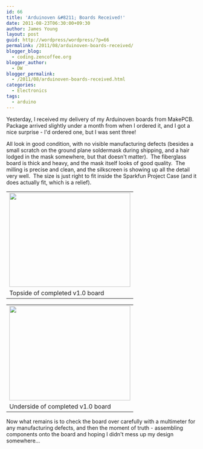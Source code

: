 ```yaml
---
id: 66
title: 'Arduinoven &#8211; Boards Received!'
date: 2011-08-23T06:30:00+09:30
author: James Young
layout: post
guid: http://wordpress/wordpress/?p=66
permalink: /2011/08/arduinoven-boards-received/
blogger_blog:
  - coding.zencoffee.org
blogger_author:
  - DW
blogger_permalink:
  - /2011/08/arduinoven-boards-received.html
categories:
  - Electronics
tags:
  - arduino
---
```

Yesterday, I received my delivery of my Arduinoven boards from MakePCB.  Package arrived slightly under a month from when I ordered it, and I got a nice surprise - I'd ordered one, but I was sent three!

All look in good condition, with no visible manufacturing defects (besides a small scratch on the ground plane soldermask during shipping, and a hair lodged in the mask somewhere, but that doesn't matter).  The fiberglass board is thick and heavy, and the mask itself looks of good quality.  The milling is precise and clean, and the silkscreen is showing up all the detail very well.  The size is just right to fit inside the Sparkfun Project Case (and it does actually fit, which is a relief).

<table align="center" cellpadding="0" cellspacing="0">
  <tr>
    <td>
      <a href="https://i2.wp.com/3.bp.blogspot.com/--lgyIhamJ3U/TlNBEzMyUrI/AAAAAAAAAJY/VHwV_O3iKW0/s1600/pcb_topside.JPG" imageanchor="1"><img border="0" height="249" src="https://i2.wp.com/3.bp.blogspot.com/--lgyIhamJ3U/TlNBEzMyUrI/AAAAAAAAAJY/VHwV_O3iKW0/s320/pcb_topside.JPG?resize=320%2C249" width="320"  data-recalc-dims="1" /></a>
    </td>
  </tr>
  
  <tr>
    <td>
      Topside of completed v1.0 board
    </td>
  </tr>
</table>



<table align="center" cellpadding="0" cellspacing="0">
  <tr>
    <td>
      <a href="https://i1.wp.com/3.bp.blogspot.com/-83X663kyAnI/TlNBI3sRTqI/AAAAAAAAAJc/msw29SJOUus/s1600/pcb_underside.JPG" imageanchor="1"><img border="0" height="250" src="https://i1.wp.com/3.bp.blogspot.com/-83X663kyAnI/TlNBI3sRTqI/AAAAAAAAAJc/msw29SJOUus/s320/pcb_underside.JPG?resize=320%2C250" width="320"  data-recalc-dims="1" /></a>
    </td>
  </tr>
  
  <tr>
    <td>
      Underside of completed v1.0 board
    </td>
  </tr>
</table>

Now what remains is to check the board over carefully with a multimeter for any manufacturing defects, and then the moment of truth - assembling components onto the board and hoping I didn't mess up my design somewhere...